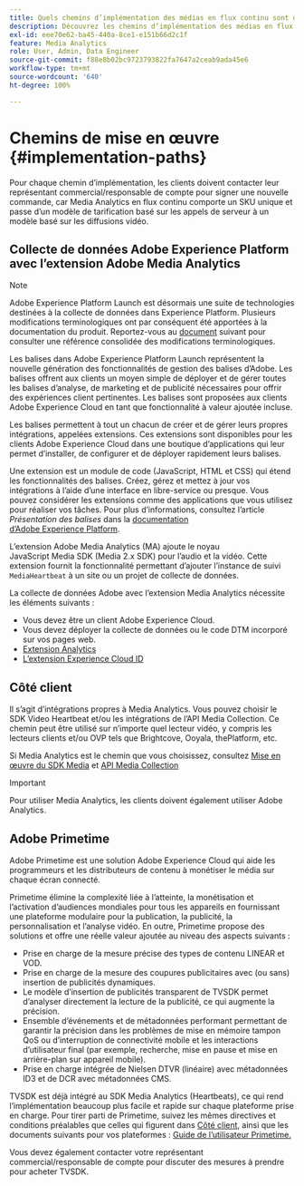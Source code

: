 ```yaml
---
title: Quels chemins d’implémentation des médias en flux continu sont disponibles ?
description: Découvrez les chemins d’implémentation des médias en flux continu Adobe, y compris la collecte de données Adobe Experience Platform.
exl-id: eee70e62-ba45-440a-8ce1-e151b66d2c1f
feature: Media Analytics
role: User, Admin, Data Engineer
source-git-commit: f88e8b02bc9723793822fa7647a2ceab9ada45e6
workflow-type: tm+mt
source-wordcount: '640'
ht-degree: 100%

---
```


# Chemins de mise en œuvre {#implementation-paths}

Pour chaque chemin d’implémentation, les clients doivent contacter leur représentant commercial/responsable de compte pour signer une nouvelle commande, car Media Analytics en flux continu comporte un SKU unique et passe d’un modèle de tarification basé sur les appels de serveur à un modèle basé sur les diffusions vidéo.

## Collecte de données Adobe Experience Platform avec l’extension Adobe Media Analytics

>[!NOTE]
>Adobe Experience Platform Launch est désormais une suite de technologies destinées à la collecte de données dans Experience Platform. Plusieurs modifications terminologiques ont par conséquent été apportées à la documentation du produit. Reportez-vous au [document](https://experienceleague.adobe.com/docs/experience-platform/tags/term-updates.html?lang=fr) suivant pour consulter une référence consolidée des modifications terminologiques.


Les balises dans Adobe Experience Platform Launch représentent la nouvelle génération des fonctionnalités de gestion des balises dʼAdobe. Les balises offrent aux clients un moyen simple de déployer et de gérer toutes les balises dʼanalyse, de marketing et de publicité nécessaires pour offrir des expériences client pertinentes. Les balises sont proposées aux clients Adobe Experience Cloud en tant que fonctionnalité à valeur ajoutée incluse.

Les balises permettent à tout un chacun de créer et de gérer leurs propres intégrations, appelées extensions. Ces extensions sont disponibles pour les clients Adobe Experience Cloud dans une boutique dʼapplications qui leur permet dʼinstaller, de configurer et de déployer rapidement leurs balises.

Une extension est un module de code (JavaScript, HTML et CSS) qui étend les fonctionnalités des balises. Créez, gérez et mettez à jour vos intégrations à l’aide d’une interface en libre-service ou presque. Vous pouvez considérer les extensions comme des applications que vous utilisez pour réaliser vos tâches. Pour plus d’informations, consultez l’article *Présentation des balises* dans la [documentation d’Adobe Experience Platform](https://experienceleague.adobe.com/docs/experience-platform/tags/home.html?lang=fr).

L’extension Adobe Media Analytics (MA) ajoute le noyau JavaScript Media SDK (Media 2.x SDK) pour l’audio et la vidéo. Cette extension fournit la fonctionnalité permettant d’ajouter l’instance de suivi `MediaHeartbeat` à un site ou un projet de collecte de données.

La collecte de données Adobe avec l’extension Media Analytics nécessite les éléments suivants :
* Vous devez être un client Adobe Experience Cloud.
* Vous devez déployer la collecte de données ou le code DTM incorporé sur vos pages web.
* [Extension Analytics](https://experienceleague.adobe.com/docs/experience-platform/tags/extensions/adobe/analytics/overview.html?lang=fr)
* [L’extension Experience Cloud ID](https://experienceleague.adobe.com/docs/experience-platform/tags/extensions/adobe/id-service/overview.html?lang=fr)


## Côté client

Il s’agit d’intégrations propres à Media Analytics. Vous pouvez choisir le SDK Video Heartbeat et/ou les intégrations de l’API Media Collection. Ce chemin peut être utilisé sur n’importe quel lecteur vidéo, y compris les lecteurs clients et/ou OVP tels que Brightcove, Ooyala, thePlatform, etc.

Si Media Analytics est le chemin que vous choisissez, consultez [Mise en œuvre du SDK Media](/help/sdk-implement/setup/setup-overview.md) et [API Media Collection](/help/media-collection-api/mc-api-overview.md)

>[!IMPORTANT]
>Pour utiliser Media Analytics, les clients doivent également utiliser Adobe Analytics.

## Adobe Primetime

Adobe Primetime est une solution Adobe Experience Cloud qui aide les programmeurs et les distributeurs de contenu à monétiser le média sur chaque écran connecté.

Primetime élimine la complexité liée à l’atteinte, la monétisation et l’activation d’audiences mondiales pour tous les appareils en fournissant une plateforme modulaire pour la publication, la publicité, la personnalisation et l’analyse vidéo. En outre, Primetime propose des solutions et offre une réelle valeur ajoutée au niveau des aspects suivants :

* Prise en charge de la mesure précise des types de contenu LINEAR et VOD.
* Prise en charge de la mesure des coupures publicitaires avec (ou sans) insertion de publicités dynamiques.
* Le modèle d’insertion de publicités transparent de TVSDK permet d’analyser directement la lecture de la publicité, ce qui augmente la précision.
* Ensemble d’événements et de métadonnées performant permettant de garantir la précision dans les problèmes de mise en mémoire tampon QoS ou d’interruption de connectivité mobile et les interactions d’utilisateur final (par exemple, recherche, mise en pause et mise en arrière-plan sur appareil mobile).
* Prise en charge intégrée de Nielsen DTVR (linéaire) avec métadonnées ID3 et de DCR avec métadonnées CMS.


TVSDK est déjà intégré au SDK Media Analytics (Heartbeats), ce qui rend l’implémentation beaucoup plus facile et rapide sur chaque plateforme prise en charge. Pour tirer parti de Primetime, suivez les mêmes directives et conditions préalables que celles qui figurent dans [Côté client](/help/intro-to-ava/implementation-paths/client-side-path.md), ainsi que les documents suivants pour vos plateformes : [Guide de l’utilisateur Primetime.](https://helpx.adobe.com/fr/support/primetime.html)

Vous devez également contacter votre représentant commercial/responsable de compte pour discuter des mesures à prendre pour acheter TVSDK.
